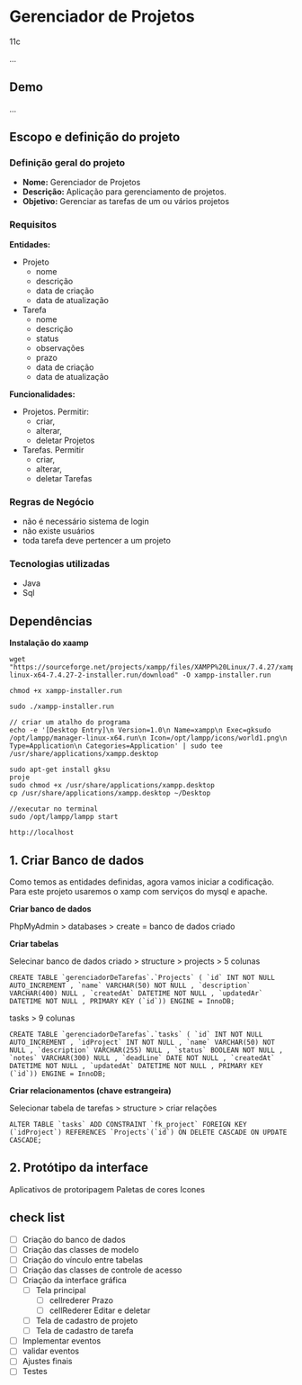 # Gerenciador de Projetos
 11c

...

## Demo

...

## Escopo e definição do projeto
### Definição geral do projeto

- **Nome:** Gerenciador de Projetos
- **Descrição:** Aplicação para gerenciamento de projetos.
- **Objetivo:** Gerenciar as tarefas de um ou vários projetos

### Requisitos

**Entidades:**
- Projeto
    - nome
    - descrição
    - data de criação
    - data de atualização
- Tarefa
    - nome
    - descrição
    - status
    - observações
    - prazo
    - data de criação
    - data de atualização

**Funcionalidades:**
- Projetos. Permitir:
    - criar,
    - alterar,
    - deletar Projetos
- Tarefas. Permitir
    - criar,
    - alterar,
    - deletar Tarefas

### Regras de Negócio

- não é necessário sistema de login
- não existe usuários
- toda tarefa deve pertencer a um projeto

### Tecnologias utilizadas

- Java
- Sql

## Dependências

**Instalação do xaamp**
```
wget "https://sourceforge.net/projects/xampp/files/XAMPP%20Linux/7.4.27/xampp-linux-x64-7.4.27-2-installer.run/download" -O xampp-installer.run

chmod +x xampp-installer.run

sudo ./xampp-installer.run

// criar um atalho do programa
echo -e '[Desktop Entry]\n Version=1.0\n Name=xampp\n Exec=gksudo /opt/lampp/manager-linux-x64.run\n Icon=/opt/lampp/icons/world1.png\n Type=Application\n Categories=Application' | sudo tee /usr/share/applications/xampp.desktop

sudo apt-get install gksu
proje
sudo chmod +x /usr/share/applications/xampp.desktop
cp /usr/share/applications/xampp.desktop ~/Desktop

//executar no terminal
sudo /opt/lampp/lampp start

http://localhost
```

## 1. Criar Banco de dados

Como temos as entidades definidas, agora vamos iniciar a codificação. Para este projeto usaremos o xamp com serviços do mysql e apache.

**Criar banco de dados**

PhpMyAdmin > databases > create = banco de dados criado

**Criar tabelas**

Selecinar banco de dados criado > structure >
projects > 5 colunas

```
CREATE TABLE `gerenciadorDeTarefas`.`Projects` ( `id` INT NOT NULL AUTO_INCREMENT , `name` VARCHAR(50) NOT NULL , `description` VARCHAR(400) NULL , `createdAt` DATETIME NOT NULL , `updatedAr` DATETIME NOT NULL , PRIMARY KEY (`id`)) ENGINE = InnoDB;
```

tasks > 9 colunas

```
CREATE TABLE `gerenciadorDeTarefas`.`tasks` ( `id` INT NOT NULL AUTO_INCREMENT , `idProject` INT NOT NULL , `name` VARCHAR(50) NOT NULL , `description` VARCHAR(255) NULL , `status` BOOLEAN NOT NULL , `notes` VARCHAR(300) NULL , `deadLine` DATE NOT NULL , `createdAt` DATETIME NOT NULL , `updatedAt` DATETIME NOT NULL , PRIMARY KEY (`id`)) ENGINE = InnoDB;
```

**Criar relacionamentos (chave estrangeira)**

Selecionar tabela de tarefas > structure > criar relações

```
ALTER TABLE `tasks` ADD CONSTRAINT `fk_project` FOREIGN KEY (`idProject`) REFERENCES `Projects`(`id`) ON DELETE CASCADE ON UPDATE CASCADE;
```

## 2. Protótipo da interface

Aplicativos de protoripagem
Paletas de cores
Icones

## check list

- [ ] Criação do banco de dados
- [ ] Criação das classes de modelo
- [ ] Criação do vínculo entre tabelas
- [ ] Criação das classes de controle de acesso
- [ ] Criação da interface gráfica
  - [ ] Tela principal
    - [ ] cellrederer Prazo
    - [ ] cellRederer Editar e deletar
  - [ ] Tela de cadastro de projeto
  - [ ] Tela de cadastro de tarefa
- [ ] Implementar eventos
- [ ] validar eventos
- [ ] Ajustes finais
- [ ] Testes

